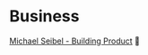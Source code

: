 # Business

[Michael Seibel - Building Product](https://www.youtube.com/watch?v=C27RVio2rOs&feature=youtu.be) 🔶

